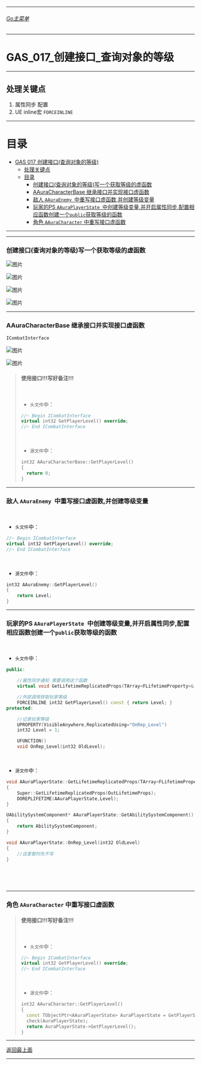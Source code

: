 ___________________________________________________________________________________________

###### [Go主菜单](../MainMenu.md)
___________________________________________________________________________________________
# GAS_017_创建接口_查询对象的等级
___________________________________________________________________________________________
## 处理关键点
1. 属性同步 配置
2. UE inline宏 `FORCEINLINE`
___________________________________________________________________________________________

# 目录
- [GAS 017 创建接口(查询对象的等级)](#gas-017-创建接口查询对象的等级)
	- [处理关键点](#处理关键点)
	- [目录](#目录)
		- [创建接口(查询对象的等级)写一个获取等级的虚函数](#创建接口查询对象的等级写一个获取等级的虚函数)
		- [AAuraCharacterBase 继承接口并实现接口虚函数](#aauracharacterbase-继承接口并实现接口虚函数)
		- [敌人 `AAuraEnemy `中重写接口虚函数,并创建等级变量](#敌人-aauraenemy-中重写接口虚函数并创建等级变量)
		- [玩家的PS `AAuraPlayerState `中创建等级变量,并开启属性同步,配置相应函数创建一个`public`获取等级的函数](#玩家的ps-aauraplayerstate-中创建等级变量并开启属性同步配置相应函数创建一个public获取等级的函数)
		- [角色 `AAuraCharacter` 中重写接口虚函数](#角色-aauracharacter-中重写接口虚函数)



___________________________________________________________________________________________

___________________________________________________________________________________________


### 创建接口(查询对象的等级)写一个获取等级的虚函数

![图片](https://github.com/liyunlong618/LiYunLongKnowledgeLibrary/blob/main/UECPP/Models/GAS/GAS_2_Aura/DetailContent/Image/GAS_017/282703_251983.png?raw=true)

![图片](https://github.com/liyunlong618/LiYunLongKnowledgeLibrary/blob/main/UECPP/Models/GAS/GAS_2_Aura/DetailContent/Image/GAS_017/998498_662625.png?raw=true)

![图片](https://github.com/liyunlong618/LiYunLongKnowledgeLibrary/blob/main/UECPP/Models/GAS/GAS_2_Aura/DetailContent/Image/GAS_017/816160_521354.png?raw=true)

![图片](https://github.com/liyunlong618/LiYunLongKnowledgeLibrary/blob/main/UECPP/Models/GAS/GAS_2_Aura/DetailContent/Image/GAS_017/544376_522385.png?raw=true)
___________________________________________________________________________________________

### AAuraCharacterBase 继承接口并实现接口虚函数

```cpp
ICombatInterface
```



![图片](https://github.com/liyunlong618/LiYunLongKnowledgeLibrary/blob/main/UECPP/Models/GAS/GAS_2_Aura/DetailContent/Image/GAS_017/38424_760594.png?raw=true)

![图片](https://github.com/liyunlong618/LiYunLongKnowledgeLibrary/blob/main/UECPP/Models/GAS/GAS_2_Aura/DetailContent/Image/GAS_017/524657_671400.png?raw=true)

> #### 使用接口!!!写好备注!!!
>
> &emsp;
>
> + `头文件`中：
> ```cpp
> //~ Begin ICombatInterface
> virtual int32 GetPlayerLevel() override;
> //~ End ICombatInterface
> ```
>
> &emsp;
>
> + `源文件`中：
> ```cpp
> int32 AAuraCharacterBase::GetPlayerLevel()
> {
> 	return 0;
> }
> ```
>
> 
>



___________________________________________________________________________________________

### 敌人 `AAuraEnemy `中重写接口虚函数,并创建等级变量

&emsp;

+ `头文件`中：
```cpp
//~ Begin ICombatInterface
virtual int32 GetPlayerLevel() override;
//~ End ICombatInterface
```

&emsp;

+ `源文件`中：
```cpp
int32 AAuraEnemy::GetPlayerLevel()
{
	return Level;
}
```



___________________________________________________________________________________________


### 玩家的PS `AAuraPlayerState `中创建等级变量,并开启属性同步,配置相应函数创建一个`public`获取等级的函数

&emsp;

+ `头文件`中：
```cpp
public:

	//属性同步通知 需要调用这个函数
	virtual void GetLifetimeReplicatedProps(TArray<FLifetimeProperty>& OutLifetimeProps) const override;

	//外部调用获取玩家等级
	FORCEINLINE int32 GetPlayerLevel() const { return Level; }
protected:

	//记录玩家等级
	UPROPERTY(VisibleAnywhere,ReplicatedUsing="OnRep_Level")
	int32 Level = 1;

	UFUNCTION()
	void OnRep_Level(int32 OldLevel);
```

&emsp;

+ `源文件`中：
```cpp
void AAuraPlayerState::GetLifetimeReplicatedProps(TArray<FLifetimeProperty>& OutLifetimeProps) const
{
	Super::GetLifetimeReplicatedProps(OutLifetimeProps);
	DOREPLIFETIME(AAuraPlayerState,Level);
}

UAbilitySystemComponent* AAuraPlayerState::GetAbilitySystemComponent() const
{
	return AbilitySystemComponent;
}

void AAuraPlayerState::OnRep_Level(int32 OldLevel)
{
	//这里暂时先不写
}
```

&emsp;

&emsp;

___________________________________________________________________________________________

### 角色 `AAuraCharacter` 中重写接口虚函数

> #### 使用接口!!!写好备注!!!
>
> &emsp;
>
> + `头文件`中：
> ```cpp
> //~ Begin ICombatInterface
> virtual int32 GetPlayerLevel() override;
> //~ End ICombatInterface
> ```
>
> &emsp;
>
> + `源文件`中：
> ```cpp
> int32 AAuraCharacter::GetPlayerLevel()
> {
> 	const TObjectPtr<AAuraPlayerState> AuraPlayerState = GetPlayerState<AAuraPlayerState>();
> 	check(AuraPlayerState);
> 	return AuraPlayerState->GetPlayerLevel();
> }
> ```



___________________________________________________________________________________________

[返回最上面](#Go主菜单)
___________________________________________________________________________________________